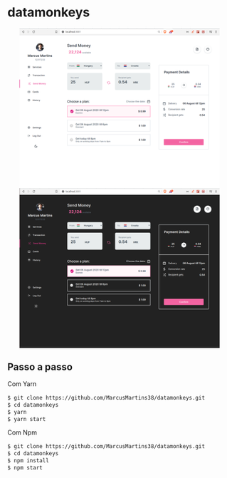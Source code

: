 # datamonkeys

<p align="center">
<img src="./.github/HomeLigth.png" width=450 align="center" />
<img src="./.github/HomeDark.png" width=450 align="center" />
</p>

## Passo a passo

Com Yarn
```
$ git clone https://github.com/MarcusMartins38/datamonkeys.git
$ cd datamonkeys
$ yarn
$ yarn start
```
Com Npm

```
$ git clone https://github.com/MarcusMartins38/datamonkeys.git
$ cd datamonkeys
$ npm install
$ npm start
```

